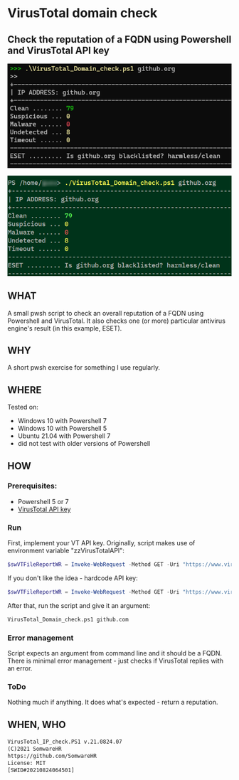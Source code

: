 # VirusTotal domain check


## Check the reputation of a FQDN using Powershell and VirusTotal API key

![on Windows](VirusTotal_Domain_check-Windows.png)

![on Linux](VirusTotal_Domain_check-Linux.png)



## WHAT

A small pwsh script to check an overall reputation of a FQDN using Powershell and VirusTotal.
It also checks one (or more) particular antivirus engine's result (in this example, ESET).



## WHY

A short pwsh exercise for something I use regularly.



## WHERE

Tested on:

+ Windows 10 with Powershell 7
+ Windows 10 with Powershell 5
+ Ubuntu 21.04 with Powershell 7
+ did not test with older versions of Powershell



## HOW

### Prerequisites:

+ Powershell 5 or 7
+ [VirusTotal API key](https://developers.virustotal.com/v3.0/reference#getting-started)

### Run

First, implement your VT API key. Originally, script makes use of environment variable "zzVirusTotalAPI":

```powershell
$swVTFileReportWR = Invoke-WebRequest -Method GET -Uri "https://www.virustotal.com/api/v3/domains/$args" -Headers @{"x-apikey"="$Env:zzVirusTotalAPI"}
```

If you don't like the idea - hardcode API key:

```powershell
$swVTFileReportWR = Invoke-WebRequest -Method GET -Uri "https://www.virustotal.com/api/v3/domains/$args" -Headers @{"x-apikey"="abcd1234efgh5678ijkl...blabla"}
```

After that, run the script and give it an argument:

```bash
VirusTotal_Domain_check.ps1 github.com
```

### Error management

Script expects an argument from command line and it should be a FQDN.
There is minimal error management - just checks if VirusTotal replies with an error.

### ToDo

Nothing much if anything. It does what's expected - return a reputation.



## WHEN, WHO

```
VirusTotal_IP_check.PS1 v.21.0824.07
(C)2021 SomwareHR
https://github.com/SomwareHR
License: MIT
[SWID#20210824064501]
```
